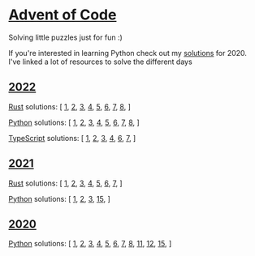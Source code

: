 # [Advent of Code](https://adventofcode.com/)
Solving little puzzles just for fun :)

If you're interested in learning Python check out my [solutions](https://github.com/raui100/AdventOfCode/blob/master/2020/python/README.md) for 2020.  
I've linked a lot of resources to solve the different days


## [2022](https://adventofcode.com/2022)
[Rust](https://github.com/raui100/AdventOfCode/tree/master/2022/rust) solutions: [
[1](https://github.com/raui100/AdventOfCode/blob/master/2022/rust/src/solution/day_01.rs),
[2](https://github.com/raui100/AdventOfCode/blob/master/2022/rust/src/solution/day_02.rs),
[3](https://github.com/raui100/AdventOfCode/blob/master/2022/rust/src/solution/day_03.rs),
[4](https://github.com/raui100/AdventOfCode/blob/master/2022/rust/src/solution/day_04.rs),
[5](https://github.com/raui100/AdventOfCode/blob/master/2022/rust/src/solution/day_05.rs),
[6](https://github.com/raui100/AdventOfCode/blob/master/2022/rust/src/solution/day_06.rs),
[7](https://github.com/raui100/AdventOfCode/blob/master/2022/rust/src/solution/day_07.rs),
[8](https://github.com/raui100/AdventOfCode/blob/master/2022/rust/src/solution/day_08.rs),
]

[Python](https://github.com/raui100/AdventOfCode/tree/master/2022/python) solutions: [
[1](https://github.com/raui100/AdventOfCode/blob/master/2022/python/src/solutions/day_01.py),
[2](https://github.com/raui100/AdventOfCode/blob/master/2022/python/src/solutions/day_02.py),
[3](https://github.com/raui100/AdventOfCode/blob/master/2022/python/src/solutions/day_03.py),
[4](https://github.com/raui100/AdventOfCode/blob/master/2022/python/src/solutions/day_04.py),
[5](https://github.com/raui100/AdventOfCode/blob/master/2022/python/src/solutions/day_05.py),
[6](https://github.com/raui100/AdventOfCode/blob/master/2022/python/src/solutions/day_06.py),
[7](https://github.com/raui100/AdventOfCode/blob/master/2022/python/src/solutions/day_07.py),
[8](https://github.com/raui100/AdventOfCode/blob/master/2022/python/src/solutions/day_08.py),
]

[TypeScript](https://github.com/raui100/AdventOfCode/tree/master/2022/typescript) solutions: [
[1](https://github.com/raui100/AdventOfCode/blob/master/2022/typescript/day_01/day_01.ts),
[2](https://github.com/raui100/AdventOfCode/blob/master/2022/typescript/day_02/day_02.ts),
[3](https://github.com/raui100/AdventOfCode/blob/master/2022/typescript/day_03/day_03.ts),
[4](https://github.com/raui100/AdventOfCode/blob/master/2022/typescript/day_04/day_04.ts),
[6](https://github.com/raui100/AdventOfCode/blob/master/2022/typescript/day_06/day_06.ts),
[7](https://github.com/raui100/AdventOfCode/blob/master/2022/typescript/day_07/day_07.ts),
]


## [2021](https://adventofcode.com/2021)
[Rust](https://github.com/raui100/AdventOfCode/tree/master/2021/rust) solutions: [
[1](https://github.com/raui100/AdventOfCode/blob/master/2021/rust/src/solution/day_01.rs), 
[2](https://github.com/raui100/AdventOfCode/blob/master/2021/rust/src/solution/day_02.rs), 
[3](https://github.com/raui100/AdventOfCode/blob/master/2021/rust/src/solution/day_03.rs), 
[4](https://github.com/raui100/AdventOfCode/blob/master/2021/rust/src/solution/day_04.rs), 
[5](https://github.com/raui100/AdventOfCode/blob/master/2021/rust/src/solution/day_05.rs), 
[6](https://github.com/raui100/AdventOfCode/blob/master/2021/rust/src/solution/day_06.rs), 
[7](https://github.com/raui100/AdventOfCode/blob/master/2021/rust/src/solution/day_07.rs), 
]

[Python](https://github.com/raui100/AdventOfCode/tree/master/2021/python) solutions: [
[1](https://github.com/raui100/AdventOfCode/blob/master/2021/python/src/day_01.py), 
[2](https://github.com/raui100/AdventOfCode/blob/master/2021/python/src/day_02.py), 
[3](https://github.com/raui100/AdventOfCode/blob/master/2021/python/src/day_03.py), 
[15](https://github.com/raui100/AdventOfCode/blob/master/2021/python/src/day_15.py), 
]

## [2020](https://adventofcode.com/2020)
[Python](https://github.com/raui100/AdventOfCode/tree/master/2021/python) solutions: [
[1](https://github.com/raui100/AdventOfCode/blob/master/2020/python/src/day01.py),
[2](https://github.com/raui100/AdventOfCode/blob/master/2020/python/src/day02.py),
[3](https://github.com/raui100/AdventOfCode/blob/master/2020/python/src/day03.py),
[4](https://github.com/raui100/AdventOfCode/blob/master/2020/python/src/day04.py),
[5](https://github.com/raui100/AdventOfCode/blob/master/2020/python/src/day05.py),
[6](https://github.com/raui100/AdventOfCode/blob/master/2020/python/src/day06.py),
[7](https://github.com/raui100/AdventOfCode/blob/master/2020/python/src/day07.py),
[8](https://github.com/raui100/AdventOfCode/blob/master/2020/python/src/day08.py),
[11](https://github.com/raui100/AdventOfCode/blob/master/2020/python/src/day11.py),
[12](https://github.com/raui100/AdventOfCode/blob/master/2020/python/src/day12.py),
[15](https://github.com/raui100/AdventOfCode/blob/master/2020/python/src/day15.py),
]